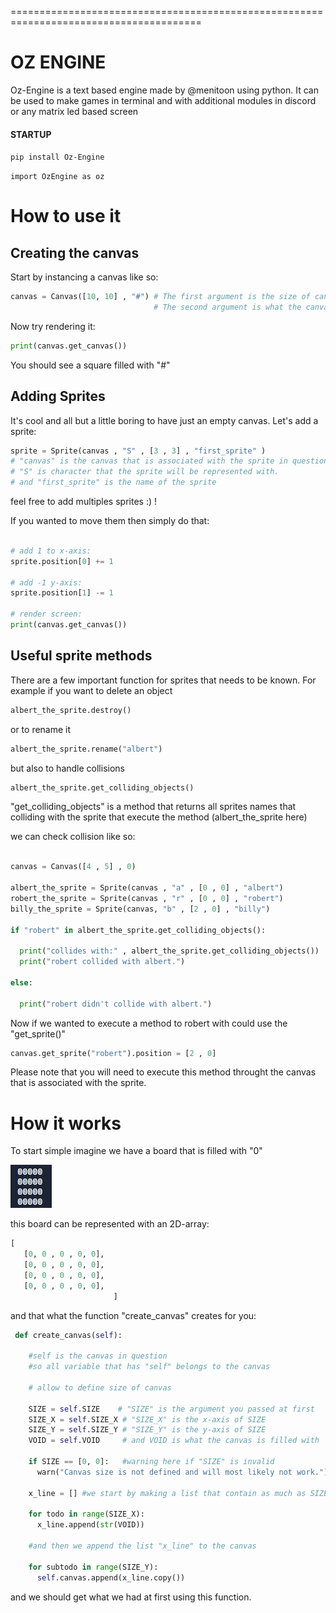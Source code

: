 
=======================================================================================
# OZ ENGINE 

Oz-Engine is a text based engine made by @menitoon using python.
It can be used to make games in terminal and with additional modules in discord or any matrix led based screen

#### STARTUP

 ``` pip install Oz-Engine ```
 
 ` import OzEngine as oz `


# How to use it

## Creating the canvas

Start by instancing a canvas like so: 
```python 
canvas = Canvas([10, 10] , "#") # The first argument is the size of canvas
                                # The second argument is what the canvas will be filled with.
```
Now try rendering it:
```python
print(canvas.get_canvas())
```
You should see a square filled with "#"

## Adding Sprites

It's cool and all but a little boring to have just an empty canvas.
Let's add a sprite:
```python
sprite = Sprite(canvas , "S" , [3 , 3] , "first_sprite" ) 
# "canvas" is the canvas that is associated with the sprite in question
# "S" is character that the sprite will be represented with.
# and "first_sprite" is the name of the sprite
```
feel free to add multiples sprites :) !

If you wanted to move them then simply do that:
```python

# add 1 to x-axis:
sprite.position[0] += 1

# add -1 y-axis:
sprite.position[1] -= 1

# render screen:
print(canvas.get_canvas())
```

## Useful sprite methods

There are a few important function for sprites that needs to be known.
For example if you want to delete an object
```python
albert_the_sprite.destroy()
```

or to rename it
```python
albert_the_sprite.rename("albert")
```

but also to handle collisions
```python
albert_the_sprite.get_colliding_objects()
```
"get_colliding_objects" is a method that returns all sprites names that colliding with the sprite that execute
the method (albert_the_sprite here)

we can check collision like so:
```python

canvas = Canvas([4 , 5] , 0)

albert_the_sprite = Sprite(canvas , "a" , [0 , 0] , "albert")
robert_the_sprite = Sprite(canvas , "r" , [0 , 0] , "robert")
billy_the_sprite = Sprite(canvas, "b" , [2 , 0] , "billy")

if "robert" in albert_the_sprite.get_colliding_objects():
  
  print("collides with:" , albert_the_sprite.get_colliding_objects())
  print("robert collided with albert.")

else:

  print("robert didn't collide with albert.")
```

Now if we wanted to execute a method to robert with could use the "get_sprite()"
``` python
canvas.get_sprite("robert").position = [2 , 0]
```
Please note that you will need to execute this method throught the canvas that is associated with the sprite.

# How it works

To start simple imagine we have a board that is filled with "0"

![](grid_zero.png)

this board can be represented with an 2D-array:
```python
[  
   [0, 0 , 0 , 0, 0],
   [0, 0 , 0 , 0, 0],
   [0, 0 , 0 , 0, 0],
   [0, 0 , 0 , 0, 0],
                       ]
```

and that what the function "create_canvas" creates for you:
``` python
 def create_canvas(self):

    #self is the canvas in question
    #so all variable that has "self" belongs to the canvas
   
    # allow to define size of canvas

    SIZE = self.SIZE    # "SIZE" is the argument you passed at first
    SIZE_X = self.SIZE_X # "SIZE_X" is the x-axis of SIZE
    SIZE_Y = self.SIZE_Y # "SIZE_Y" is the y-axis of SIZE
    VOID = self.VOID     # and VOID is what the canvas is filled with

    if SIZE == [0, 0]:   #warning here if "SIZE" is invalid
      warn("Canvas size is not defined and will most likely not work.")

    x_line = [] #we start by making a list that contain as much as SIZE_X 

    for todo in range(SIZE_X):
      x_line.append(str(VOID))

    #and then we append the list "x_line" to the canvas
   
    for subtodo in range(SIZE_Y):
      self.canvas.append(x_line.copy())


```

and we should get what we had at first using this function.

